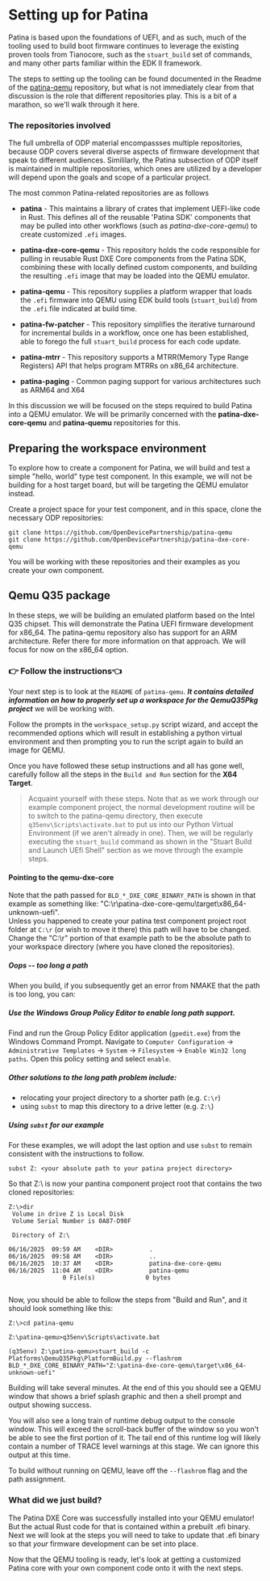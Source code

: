 # Setting up for Patina

Patina is based upon the foundations of UEFI, and as such, much of the tooling used to build boot firmware
continues to leverage the existing proven tools from Tianocore, such as the `stuart_build` set of commands, and many other parts familiar within the EDK II framework.

The steps to setting up the tooling can be found documented in the Readme of the [patina-qemu](https://github.com/OpenDevicePartnership/patina-qemu) repository, but what is not immediately clear from that discussion is the role that different repositories play.  This is a bit of a marathon, so we'll walk through it here.

### The repositories involved
The full umbrella of ODP material encompassses multiple repositories, because ODP covers several diverse aspects of firmware development that speak to different audiences.  Simililarly, the Patina subsection of ODP itself is maintained in multiple repositories, which ones are utilized by a developer will depend upon the goals and scope of a particular project.

The most common Patina-related repositories are as follows

- __patina__ - This maintains a library of crates that implement UEFI-like code in Rust. This defines all of the reusable
'Patina SDK' components that may be pulled into other workflows (such as _patina-dxe-core-qemu_) to create customized `.efi` images.

- __patina-dxe-core-qemu__ - This repository holds the code responsible for pulling in reusable Rust DXE Core components from the Patina SDK, combining these with locally defined custom components, and building the resulting `.efi` image that may be loaded into the QEMU emulator.

- __patina-qemu__ - This repository supplies a platform wrapper that loads the `.efi` firmware into QEMU using EDK build tools (`stuart_build`) from the `.efi` file indicated at build time.

- __patina-fw-patcher__ - This repository simplifies the iterative turnaround for incremental builds in a workflow, once one has been established, able to forego the full `stuart_build` process for each code update.

- __patina-mtrr__ - This repository supports a MTRR(Memory Type Range Registers) API that helps program MTRRs on x86_64 architecture.
- __patina-paging__ - Common paging support for various architectures such as ARM64 and X64

In this discussion we will be focused on the steps required to build Patina into a QEMU emulator.  We will be primarily concerned
with the __patina-dxe-core-qemu__ and __patina-quemu__ repositories for this.

## Preparing the workspace environment

To explore how to create a component for Patina, we will build and test a simple "hello, world" type test component.
In this example, we will not be building for a host target board, but will be targeting the QEMU emulator instead.

Create a project space for your test component, and in this space, clone the necessary ODP repositories:

```
git clone https://github.com/OpenDevicePartnership/patina-qemu
git clone https://github.com/OpenDevicePartnership/patina-dxe-core-qemu
```
 You will be working with these repositories and their examples as you create your own component.

## Qemu Q35 package
In these steps, we will be building an emulated platform based on the Intel Q35 chipset. This will demonstrate the Patina UEFI firmware development for x86_64.  The patina-qemu repository also has support for an ARM architecture. Refer there for more information on that approach.  We will focus for now on the x86_64 option.



### 👉 Follow the instructions👈
Your next step is to look at the `README` of `patina-qemu`. ___It contains detailed information on how to properly set up a workspace for the QemuQ35Pkg project___ we will be working with.

Follow the prompts in the `workspace_setup.py` script wizard, and accept the recommended options which will result in establishing a python virtual environment and then prompting you to run the script again to build an image for QEMU.

Once you have followed these setup instructions and all has gone well, carefully follow all the steps in the `Build and Run` section for the __X64 Target__.


>Acquaint yourself with these steps. Note that as we work through our example component project, the normal 
development routine will be to switch to the patina-qemu directory, then execute `q35env\Scripts\activate.bat` to put us  into our Python Virtual Environment (if we aren't already in one).  Then, we will be regularly executing the `stuart_build`  command as shown in the "Stuart Build and Launch UEfi Shell" section as we move through the example steps.

#### Pointing to the qemu-dxe-core
Note that the path passed for `BLD_*_DXE_CORE_BINARY_PATH` is shown in that example as something like:  "C:\r\patina-dxe-core-qemu\target\x86_64-unknown-uefi".  
Unless you happened to create your patina test component project root folder at `C:\r` (or wish to move it there) this path will have to be changed.
Change the "C:\r" portion of that example path to be the 
absolute path to your workspace directory (where you have cloned the repositories).  

##### Oops -- too long a path
When you build, if you subsequently get an error from NMAKE that the path is too long, you can:

##### Use the Windows Group Policy Editor to enable long path support.
Find and run the Group Policy Editor application (`gpedit.exe`) from the Windows Command Prompt.
Navigate to `Computer Configuration` -> `Administrative Templates` -> `System` -> `Filesystem` -> `Enable Win32 long paths`.  Open this policy setting and select `enable`.

##### Other solutions to the long path problem include:
- relocating your project directory to a shorter path (e.g. `C:\r`)
- using `subst` to map this directory to a drive letter (e.g. `Z:\`)

##### Using `subst` for our example
For these examples, we will adopt the last option and use `subst` to remain consistent with the instructions to follow.

```
subst Z: <your absolute path to your patina project directory>
``` 
So that Z:\ is now your pantina component project root that contains the two cloned repositories:

```
Z:\>dir
 Volume in drive Z is Local Disk
 Volume Serial Number is 0A87-D98F

 Directory of Z:\

06/16/2025  09:59 AM    <DIR>          .
06/16/2025  09:58 AM    <DIR>          ..
06/16/2025  10:37 AM    <DIR>          patina-dxe-core-qemu
06/16/2025  11:04 AM    <DIR>          patina-qemu
               0 File(s)              0 bytes
  
```


Now, you should be able to follow the steps from "Build and Run", and it should look something like this:

```
Z:\>cd patina-qemu

Z:\patina-qemu>q35env\Scripts\activate.bat

(q35env) Z:\patina-qemu>stuart_build -c Platforms\QemuQ35Pkg\PlatformBuild.py --flashrom BLD_*_DXE_CORE_BINARY_PATH="Z:\patina-dxe-core-qemu\target\x86_64-unknown-uefi"
```


Building will take several minutes.  At the end of this you should see a QEMU window that shows a brief splash graphic and then a shell prompt and output showing success.

You will also see a long train of runtime debug output to the console window.  This will exceed the scroll-back buffer of the window so you won't be able to see the first portion of it.  The tail end of this runtime log will likely contain a number of TRACE level warnings at this stage.  We can ignore this output at this time.

To build without running on QEMU, leave off the `--flashrom` flag and the path assignment.

### What did we just build?
The Patina DXE Core was successfully installed into your QEMU emulator!  But the actual Rust code for that is contained within a prebuilt .efi binary.  Next we will look at the steps you will need to take to update that .efi binary so that _your_ firmware development can be set into place.

Now that the QEMU tooling is ready, let's look at getting a customized Patina core with your own component code onto it with the next steps.

